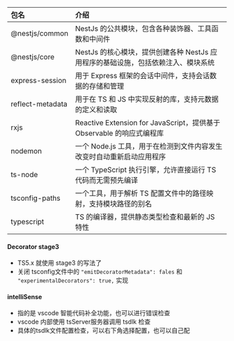 |包名|介绍|
|:--|:--|
|@nestjs/common|NestJs 的公共模块，包含各种装饰器、工具函数和中间件|
|@nestjs/core|NestJs 的核心模块，提供创建各种 NestJs 应用程序的基础设施，包括依赖注入、模块系统|
|express-session|用于 Express 框架的会话中间件，支持会话数据的存储和管理|
|reflect-metadata|用于在 TS 和 JS 中实现反射的库，支持元数据的定义和读取|
|rxjs|Reactive Extension for JavaScript，提供基于 Observable 的响应式编程库|
|nodemon|一个 Node.js 工具，用于在检测到文件内容发生改变时自动重新启动应用程序|
|ts-node|一个 TypeScript 执行引擎，允许直接运行 TS 代码而无需预先编译|
|tsconfig-paths|一个工具，用于解析 TS 配置文件中的路径映射，支持模块路径的别名|
|typescript|TS 的编译器，提供静态类型检查和最新的 JS 特性|

#### Decorator stage3
- TS5.x 就使用 stage3 的写法了
- 关闭 tsconfig文件中的 `"emitDecoratorMetadata": fales` 和 `"experimentalDecorators": true,` 实现

#### intelliSense
- 指的是 vscode 智能代码补全功能，也可以进行错误检查
- vscode 内部使用 tsServer服务器调用 tsdlk 检查
- 具体的tsdlk文件配置检查，可以右下角选择配置，也可以自己配